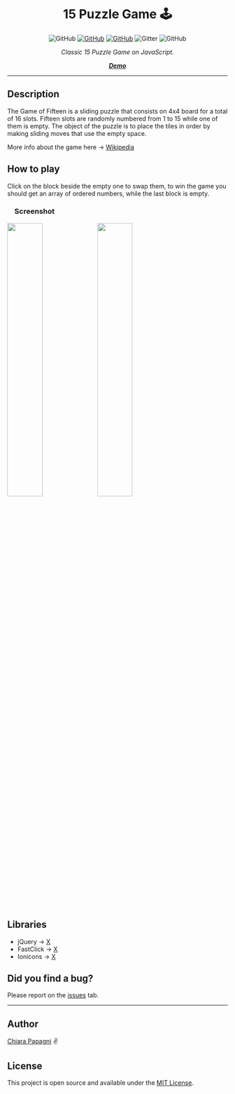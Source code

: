 <h1 align="center">15 Puzzle Game <g-emoji class="g-emoji" fallback-src="https://github.githubassets.com/images/icons/emoji/unicode/1f579.png?v8">🕹</g-emoji></h1>

<p align="center">
  <img alt="GitHub" src="https://img.shields.io/github/repo-size/ChiaraJS/15PuzzleGame?color=btightgreen&label=Repo%20Size&logo=GitHub">
  <a href="https://github.com/ChiaraJS/15PuzzleGame/issues"><img alt="GitHub" src="https://img.shields.io/github/issues/ChiaraJS/15PuzzleGame?color=yellow&label=Issues&logo=github"></a>
  <a href="https://github.com/ChiaraJS/15PuzzleGame/blob/master/LICENSE"><img alt="GitHub" src="https://img.shields.io/github/license/ChiaraJS/15PuzzleGame?color=blue&label=License&logo=github"></a>
  <img alt="Gitter" src="https://img.shields.io/gitter/room/ChiaraJS/15PuzzleGame?color=orange&label=Chat&logo=gitter">
  <img alt="GitHub" src="https://img.shields.io/static/v1?color=blue&label=Donate&message=PayPal&logo=paypal">
  <!--<img alt="GitHub" src="https://img.shields.io/github/downloads/ChiaraJS/15PuzzleGame/total?color=red&label=Downloads&logo=github">-->
</p>

<p align="center"><i>Classic 15 Puzzle Game on JavaScript.</i></p>
<p align="center"><a href="https://chiarajs.github.io"><i><b>Demo</b></i></a></p>

<hr>

<h2>Description</h2>
<p>The Game of Fifteen is a sliding puzzle that consists on 4x4 board for a total of 16 slots. Fifteen slots are randomly numbered from 1 to 15 while one of them is empty. The object of the puzzle is to place the tiles in order by making sliding moves that use the empty space.

More info about the game here -> <a href="https://en.wikipedia.org/wiki/15_puzzle">Wikipedia</a></p>

<h2>How to play</h2>
<p>Click on the block beside the empty one to swap them, to win the game you should get an array of ordered numbers, while the last block is empty.</p>

<h3>&emsp;Screenshot</h3>
<p><img width="40%" src="">
<img width="40%" src=""></p>

<h2>Libraries</h2>
<ul>
  <li>jQuery -> <a href="https://jquery.com/">X</a></li>
  <li>FastClick -> <a href="https://labs.ft.com/fastclick/">X</a></li>
  <li>Ionicons -> <a href="https://ionicons.com/">X</a></li>
</ul>

<h2>Did you find a bug?</h2>
<p>Please report on the <a href="https://github.com/ChiaraJS/15PuzzleGame/issues">issues</a> tab.</p>

<hr>
<h2>Author</h2>
<p>
  <a href="https://github.com/ChiaraJS">Chiara Papagni</a>
  <g-emoji class="g-emoji" fallback-src="https://github.githubassets.com/images/icons/emoji/unicode/270c.png?v8">✌</g-emoji>
</p> 

<h2>License</h2>
<p>This project is open source and available under the <a href="https://github.com/ChiaraJS/15PuzzleGame/blob/master/LICENSE">MIT License</a>.</p>
